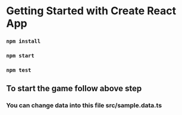 # Getting Started with Create React App
### `npm install`
### `npm start`
### `npm test`

## To start the game follow above step 
### You can change data into this file src/sample.data.ts